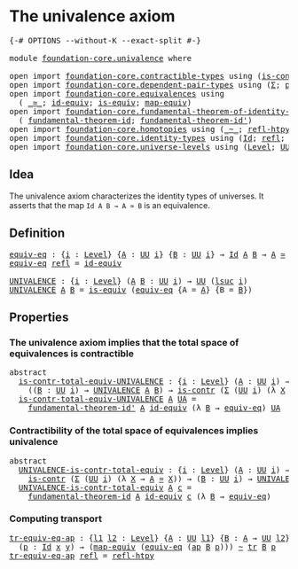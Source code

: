 # The univalence axiom

<pre class="Agda"><a id="33" class="Symbol">{-#</a> <a id="37" class="Keyword">OPTIONS</a> <a id="45" class="Pragma">--without-K</a> <a id="57" class="Pragma">--exact-split</a> <a id="71" class="Symbol">#-}</a>

<a id="76" class="Keyword">module</a> <a id="83" href="foundation-core.univalence.html" class="Module">foundation-core.univalence</a> <a id="110" class="Keyword">where</a>

<a id="117" class="Keyword">open</a> <a id="122" class="Keyword">import</a> <a id="129" href="foundation-core.contractible-types.html" class="Module">foundation-core.contractible-types</a> <a id="164" class="Keyword">using</a> <a id="170" class="Symbol">(</a><a id="171" href="foundation-core.contractible-types.html#925" class="Function">is-contr</a><a id="179" class="Symbol">)</a>
<a id="181" class="Keyword">open</a> <a id="186" class="Keyword">import</a> <a id="193" href="foundation-core.dependent-pair-types.html" class="Module">foundation-core.dependent-pair-types</a> <a id="230" class="Keyword">using</a> <a id="236" class="Symbol">(</a><a id="237" href="foundation-core.dependent-pair-types.html#502" class="Record">Σ</a><a id="238" class="Symbol">;</a> <a id="240" href="foundation-core.dependent-pair-types.html#575" class="InductiveConstructor">pair</a><a id="244" class="Symbol">;</a> <a id="246" href="foundation-core.dependent-pair-types.html#592" class="Field">pr1</a><a id="249" class="Symbol">;</a> <a id="251" href="foundation-core.dependent-pair-types.html#604" class="Field">pr2</a><a id="254" class="Symbol">)</a>
<a id="256" class="Keyword">open</a> <a id="261" class="Keyword">import</a> <a id="268" href="foundation-core.equivalences.html" class="Module">foundation-core.equivalences</a> <a id="297" class="Keyword">using</a>
  <a id="305" class="Symbol">(</a> <a id="307" href="foundation-core.equivalences.html#1607" class="Function Operator">_≃_</a><a id="310" class="Symbol">;</a> <a id="312" href="foundation-core.equivalences.html#2480" class="Function">id-equiv</a><a id="320" class="Symbol">;</a> <a id="322" href="foundation-core.equivalences.html#1542" class="Function">is-equiv</a><a id="330" class="Symbol">;</a> <a id="332" href="foundation-core.equivalences.html#1807" class="Function">map-equiv</a><a id="341" class="Symbol">)</a>
<a id="343" class="Keyword">open</a> <a id="348" class="Keyword">import</a> <a id="355" href="foundation-core.fundamental-theorem-of-identity-types.html" class="Module">foundation-core.fundamental-theorem-of-identity-types</a> <a id="409" class="Keyword">using</a>
  <a id="417" class="Symbol">(</a> <a id="419" href="foundation-core.fundamental-theorem-of-identity-types.html#1888" class="Function">fundamental-theorem-id</a><a id="441" class="Symbol">;</a> <a id="443" href="foundation-core.fundamental-theorem-of-identity-types.html#2160" class="Function">fundamental-theorem-id&#39;</a><a id="466" class="Symbol">)</a>
<a id="468" class="Keyword">open</a> <a id="473" class="Keyword">import</a> <a id="480" href="foundation-core.homotopies.html" class="Module">foundation-core.homotopies</a> <a id="507" class="Keyword">using</a> <a id="513" class="Symbol">(</a><a id="514" href="foundation-core.homotopies.html#467" class="Function Operator">_~_</a><a id="517" class="Symbol">;</a> <a id="519" href="foundation-core.homotopies.html#632" class="Function">refl-htpy</a><a id="528" class="Symbol">)</a>
<a id="530" class="Keyword">open</a> <a id="535" class="Keyword">import</a> <a id="542" href="foundation-core.identity-types.html" class="Module">foundation-core.identity-types</a> <a id="573" class="Keyword">using</a> <a id="579" class="Symbol">(</a><a id="580" href="foundation-core.identity-types.html#641" class="Datatype">Id</a><a id="582" class="Symbol">;</a> <a id="584" href="foundation-core.identity-types.html#694" class="InductiveConstructor">refl</a><a id="588" class="Symbol">;</a> <a id="590" href="foundation-core.identity-types.html#2853" class="Function">ap</a><a id="592" class="Symbol">;</a> <a id="594" href="foundation-core.identity-types.html#4584" class="Function">tr</a><a id="596" class="Symbol">)</a>
<a id="598" class="Keyword">open</a> <a id="603" class="Keyword">import</a> <a id="610" href="foundation-core.universe-levels.html" class="Module">foundation-core.universe-levels</a> <a id="642" class="Keyword">using</a> <a id="648" class="Symbol">(</a><a id="649" href="Agda.Primitive.html#597" class="Postulate">Level</a><a id="654" class="Symbol">;</a> <a id="656" href="foundation-core.universe-levels.html#222" class="Primitive">UU</a><a id="658" class="Symbol">;</a> <a id="660" href="Agda.Primitive.html#780" class="Primitive">lsuc</a><a id="664" class="Symbol">)</a>
</pre>
## Idea

The univalence axiom characterizes the identity types of universes. It asserts that the map `Id A B → A ≃ B` is an equivalence.

## Definition

<pre class="Agda"><a id="equiv-eq"></a><a id="832" href="foundation-core.univalence.html#832" class="Function">equiv-eq</a> <a id="841" class="Symbol">:</a> <a id="843" class="Symbol">{</a><a id="844" href="foundation-core.univalence.html#844" class="Bound">i</a> <a id="846" class="Symbol">:</a> <a id="848" href="Agda.Primitive.html#597" class="Postulate">Level</a><a id="853" class="Symbol">}</a> <a id="855" class="Symbol">{</a><a id="856" href="foundation-core.univalence.html#856" class="Bound">A</a> <a id="858" class="Symbol">:</a> <a id="860" href="foundation-core.universe-levels.html#222" class="Primitive">UU</a> <a id="863" href="foundation-core.univalence.html#844" class="Bound">i</a><a id="864" class="Symbol">}</a> <a id="866" class="Symbol">{</a><a id="867" href="foundation-core.univalence.html#867" class="Bound">B</a> <a id="869" class="Symbol">:</a> <a id="871" href="foundation-core.universe-levels.html#222" class="Primitive">UU</a> <a id="874" href="foundation-core.univalence.html#844" class="Bound">i</a><a id="875" class="Symbol">}</a> <a id="877" class="Symbol">→</a> <a id="879" href="foundation-core.identity-types.html#641" class="Datatype">Id</a> <a id="882" href="foundation-core.univalence.html#856" class="Bound">A</a> <a id="884" href="foundation-core.univalence.html#867" class="Bound">B</a> <a id="886" class="Symbol">→</a> <a id="888" href="foundation-core.univalence.html#856" class="Bound">A</a> <a id="890" href="foundation-core.equivalences.html#1607" class="Function Operator">≃</a> <a id="892" href="foundation-core.univalence.html#867" class="Bound">B</a>
<a id="894" href="foundation-core.univalence.html#832" class="Function">equiv-eq</a> <a id="903" href="foundation-core.identity-types.html#694" class="InductiveConstructor">refl</a> <a id="908" class="Symbol">=</a> <a id="910" href="foundation-core.equivalences.html#2480" class="Function">id-equiv</a>

<a id="UNIVALENCE"></a><a id="920" href="foundation-core.univalence.html#920" class="Function">UNIVALENCE</a> <a id="931" class="Symbol">:</a> <a id="933" class="Symbol">{</a><a id="934" href="foundation-core.univalence.html#934" class="Bound">i</a> <a id="936" class="Symbol">:</a> <a id="938" href="Agda.Primitive.html#597" class="Postulate">Level</a><a id="943" class="Symbol">}</a> <a id="945" class="Symbol">(</a><a id="946" href="foundation-core.univalence.html#946" class="Bound">A</a> <a id="948" href="foundation-core.univalence.html#948" class="Bound">B</a> <a id="950" class="Symbol">:</a> <a id="952" href="foundation-core.universe-levels.html#222" class="Primitive">UU</a> <a id="955" href="foundation-core.univalence.html#934" class="Bound">i</a><a id="956" class="Symbol">)</a> <a id="958" class="Symbol">→</a> <a id="960" href="foundation-core.universe-levels.html#222" class="Primitive">UU</a> <a id="963" class="Symbol">(</a><a id="964" href="Agda.Primitive.html#780" class="Primitive">lsuc</a> <a id="969" href="foundation-core.univalence.html#934" class="Bound">i</a><a id="970" class="Symbol">)</a>
<a id="972" href="foundation-core.univalence.html#920" class="Function">UNIVALENCE</a> <a id="983" href="foundation-core.univalence.html#983" class="Bound">A</a> <a id="985" href="foundation-core.univalence.html#985" class="Bound">B</a> <a id="987" class="Symbol">=</a> <a id="989" href="foundation-core.equivalences.html#1542" class="Function">is-equiv</a> <a id="998" class="Symbol">(</a><a id="999" href="foundation-core.univalence.html#832" class="Function">equiv-eq</a> <a id="1008" class="Symbol">{</a><a id="1009" class="Argument">A</a> <a id="1011" class="Symbol">=</a> <a id="1013" href="foundation-core.univalence.html#983" class="Bound">A</a><a id="1014" class="Symbol">}</a> <a id="1016" class="Symbol">{</a><a id="1017" class="Argument">B</a> <a id="1019" class="Symbol">=</a> <a id="1021" href="foundation-core.univalence.html#985" class="Bound">B</a><a id="1022" class="Symbol">})</a>
</pre>
## Properties

### The univalence axiom implies that the total space of equivalences is contractible

<pre class="Agda"><a id="1140" class="Keyword">abstract</a>
  <a id="is-contr-total-equiv-UNIVALENCE"></a><a id="1151" href="foundation-core.univalence.html#1151" class="Function">is-contr-total-equiv-UNIVALENCE</a> <a id="1183" class="Symbol">:</a> <a id="1185" class="Symbol">{</a><a id="1186" href="foundation-core.univalence.html#1186" class="Bound">i</a> <a id="1188" class="Symbol">:</a> <a id="1190" href="Agda.Primitive.html#597" class="Postulate">Level</a><a id="1195" class="Symbol">}</a> <a id="1197" class="Symbol">(</a><a id="1198" href="foundation-core.univalence.html#1198" class="Bound">A</a> <a id="1200" class="Symbol">:</a> <a id="1202" href="foundation-core.universe-levels.html#222" class="Primitive">UU</a> <a id="1205" href="foundation-core.univalence.html#1186" class="Bound">i</a><a id="1206" class="Symbol">)</a> <a id="1208" class="Symbol">→</a>
    <a id="1214" class="Symbol">((</a><a id="1216" href="foundation-core.univalence.html#1216" class="Bound">B</a> <a id="1218" class="Symbol">:</a> <a id="1220" href="foundation-core.universe-levels.html#222" class="Primitive">UU</a> <a id="1223" href="foundation-core.univalence.html#1186" class="Bound">i</a><a id="1224" class="Symbol">)</a> <a id="1226" class="Symbol">→</a> <a id="1228" href="foundation-core.univalence.html#920" class="Function">UNIVALENCE</a> <a id="1239" href="foundation-core.univalence.html#1198" class="Bound">A</a> <a id="1241" href="foundation-core.univalence.html#1216" class="Bound">B</a><a id="1242" class="Symbol">)</a> <a id="1244" class="Symbol">→</a> <a id="1246" href="foundation-core.contractible-types.html#925" class="Function">is-contr</a> <a id="1255" class="Symbol">(</a><a id="1256" href="foundation-core.dependent-pair-types.html#502" class="Record">Σ</a> <a id="1258" class="Symbol">(</a><a id="1259" href="foundation-core.universe-levels.html#222" class="Primitive">UU</a> <a id="1262" href="foundation-core.univalence.html#1186" class="Bound">i</a><a id="1263" class="Symbol">)</a> <a id="1265" class="Symbol">(λ</a> <a id="1268" href="foundation-core.univalence.html#1268" class="Bound">X</a> <a id="1270" class="Symbol">→</a> <a id="1272" href="foundation-core.univalence.html#1198" class="Bound">A</a> <a id="1274" href="foundation-core.equivalences.html#1607" class="Function Operator">≃</a> <a id="1276" href="foundation-core.univalence.html#1268" class="Bound">X</a><a id="1277" class="Symbol">))</a>
  <a id="1282" href="foundation-core.univalence.html#1151" class="Function">is-contr-total-equiv-UNIVALENCE</a> <a id="1314" href="foundation-core.univalence.html#1314" class="Bound">A</a> <a id="1316" href="foundation-core.univalence.html#1316" class="Bound">UA</a> <a id="1319" class="Symbol">=</a>
    <a id="1325" href="foundation-core.fundamental-theorem-of-identity-types.html#2160" class="Function">fundamental-theorem-id&#39;</a> <a id="1349" href="foundation-core.univalence.html#1314" class="Bound">A</a> <a id="1351" href="foundation-core.equivalences.html#2480" class="Function">id-equiv</a> <a id="1360" class="Symbol">(λ</a> <a id="1363" href="foundation-core.univalence.html#1363" class="Bound">B</a> <a id="1365" class="Symbol">→</a> <a id="1367" href="foundation-core.univalence.html#832" class="Function">equiv-eq</a><a id="1375" class="Symbol">)</a> <a id="1377" href="foundation-core.univalence.html#1316" class="Bound">UA</a>
</pre>
### Contractibility of the total space of equivalences implies univalence

<pre class="Agda"><a id="1468" class="Keyword">abstract</a>
  <a id="UNIVALENCE-is-contr-total-equiv"></a><a id="1479" href="foundation-core.univalence.html#1479" class="Function">UNIVALENCE-is-contr-total-equiv</a> <a id="1511" class="Symbol">:</a> <a id="1513" class="Symbol">{</a><a id="1514" href="foundation-core.univalence.html#1514" class="Bound">i</a> <a id="1516" class="Symbol">:</a> <a id="1518" href="Agda.Primitive.html#597" class="Postulate">Level</a><a id="1523" class="Symbol">}</a> <a id="1525" class="Symbol">(</a><a id="1526" href="foundation-core.univalence.html#1526" class="Bound">A</a> <a id="1528" class="Symbol">:</a> <a id="1530" href="foundation-core.universe-levels.html#222" class="Primitive">UU</a> <a id="1533" href="foundation-core.univalence.html#1514" class="Bound">i</a><a id="1534" class="Symbol">)</a> <a id="1536" class="Symbol">→</a>
    <a id="1542" href="foundation-core.contractible-types.html#925" class="Function">is-contr</a> <a id="1551" class="Symbol">(</a><a id="1552" href="foundation-core.dependent-pair-types.html#502" class="Record">Σ</a> <a id="1554" class="Symbol">(</a><a id="1555" href="foundation-core.universe-levels.html#222" class="Primitive">UU</a> <a id="1558" href="foundation-core.univalence.html#1514" class="Bound">i</a><a id="1559" class="Symbol">)</a> <a id="1561" class="Symbol">(λ</a> <a id="1564" href="foundation-core.univalence.html#1564" class="Bound">X</a> <a id="1566" class="Symbol">→</a> <a id="1568" href="foundation-core.univalence.html#1526" class="Bound">A</a> <a id="1570" href="foundation-core.equivalences.html#1607" class="Function Operator">≃</a> <a id="1572" href="foundation-core.univalence.html#1564" class="Bound">X</a><a id="1573" class="Symbol">))</a> <a id="1576" class="Symbol">→</a> <a id="1578" class="Symbol">(</a><a id="1579" href="foundation-core.univalence.html#1579" class="Bound">B</a> <a id="1581" class="Symbol">:</a> <a id="1583" href="foundation-core.universe-levels.html#222" class="Primitive">UU</a> <a id="1586" href="foundation-core.univalence.html#1514" class="Bound">i</a><a id="1587" class="Symbol">)</a> <a id="1589" class="Symbol">→</a> <a id="1591" href="foundation-core.univalence.html#920" class="Function">UNIVALENCE</a> <a id="1602" href="foundation-core.univalence.html#1526" class="Bound">A</a> <a id="1604" href="foundation-core.univalence.html#1579" class="Bound">B</a>
  <a id="1608" href="foundation-core.univalence.html#1479" class="Function">UNIVALENCE-is-contr-total-equiv</a> <a id="1640" href="foundation-core.univalence.html#1640" class="Bound">A</a> <a id="1642" href="foundation-core.univalence.html#1642" class="Bound">c</a> <a id="1644" class="Symbol">=</a>
    <a id="1650" href="foundation-core.fundamental-theorem-of-identity-types.html#1888" class="Function">fundamental-theorem-id</a> <a id="1673" href="foundation-core.univalence.html#1640" class="Bound">A</a> <a id="1675" href="foundation-core.equivalences.html#2480" class="Function">id-equiv</a> <a id="1684" href="foundation-core.univalence.html#1642" class="Bound">c</a> <a id="1686" class="Symbol">(λ</a> <a id="1689" href="foundation-core.univalence.html#1689" class="Bound">B</a> <a id="1691" class="Symbol">→</a> <a id="1693" href="foundation-core.univalence.html#832" class="Function">equiv-eq</a><a id="1701" class="Symbol">)</a>
</pre>
### Computing transport

<pre class="Agda"><a id="tr-equiv-eq-ap"></a><a id="1741" href="foundation-core.univalence.html#1741" class="Function">tr-equiv-eq-ap</a> <a id="1756" class="Symbol">:</a> <a id="1758" class="Symbol">{</a><a id="1759" href="foundation-core.univalence.html#1759" class="Bound">l1</a> <a id="1762" href="foundation-core.univalence.html#1762" class="Bound">l2</a> <a id="1765" class="Symbol">:</a> <a id="1767" href="Agda.Primitive.html#597" class="Postulate">Level</a><a id="1772" class="Symbol">}</a> <a id="1774" class="Symbol">{</a><a id="1775" href="foundation-core.univalence.html#1775" class="Bound">A</a> <a id="1777" class="Symbol">:</a> <a id="1779" href="foundation-core.universe-levels.html#222" class="Primitive">UU</a> <a id="1782" href="foundation-core.univalence.html#1759" class="Bound">l1</a><a id="1784" class="Symbol">}</a> <a id="1786" class="Symbol">{</a><a id="1787" href="foundation-core.univalence.html#1787" class="Bound">B</a> <a id="1789" class="Symbol">:</a> <a id="1791" href="foundation-core.univalence.html#1775" class="Bound">A</a> <a id="1793" class="Symbol">→</a> <a id="1795" href="foundation-core.universe-levels.html#222" class="Primitive">UU</a> <a id="1798" href="foundation-core.univalence.html#1762" class="Bound">l2</a><a id="1800" class="Symbol">}</a> <a id="1802" class="Symbol">{</a><a id="1803" href="foundation-core.univalence.html#1803" class="Bound">x</a> <a id="1805" href="foundation-core.univalence.html#1805" class="Bound">y</a> <a id="1807" class="Symbol">:</a> <a id="1809" href="foundation-core.univalence.html#1775" class="Bound">A</a><a id="1810" class="Symbol">}</a>
  <a id="1814" class="Symbol">(</a><a id="1815" href="foundation-core.univalence.html#1815" class="Bound">p</a> <a id="1817" class="Symbol">:</a> <a id="1819" href="foundation-core.identity-types.html#641" class="Datatype">Id</a> <a id="1822" href="foundation-core.univalence.html#1803" class="Bound">x</a> <a id="1824" href="foundation-core.univalence.html#1805" class="Bound">y</a><a id="1825" class="Symbol">)</a> <a id="1827" class="Symbol">→</a> <a id="1829" class="Symbol">(</a><a id="1830" href="foundation-core.equivalences.html#1807" class="Function">map-equiv</a> <a id="1840" class="Symbol">(</a><a id="1841" href="foundation-core.univalence.html#832" class="Function">equiv-eq</a> <a id="1850" class="Symbol">(</a><a id="1851" href="foundation-core.identity-types.html#2853" class="Function">ap</a> <a id="1854" href="foundation-core.univalence.html#1787" class="Bound">B</a> <a id="1856" href="foundation-core.univalence.html#1815" class="Bound">p</a><a id="1857" class="Symbol">)))</a> <a id="1861" href="foundation-core.homotopies.html#467" class="Function Operator">~</a> <a id="1863" href="foundation-core.identity-types.html#4584" class="Function">tr</a> <a id="1866" href="foundation-core.univalence.html#1787" class="Bound">B</a> <a id="1868" href="foundation-core.univalence.html#1815" class="Bound">p</a>
<a id="1870" href="foundation-core.univalence.html#1741" class="Function">tr-equiv-eq-ap</a> <a id="1885" href="foundation-core.identity-types.html#694" class="InductiveConstructor">refl</a> <a id="1890" class="Symbol">=</a> <a id="1892" href="foundation-core.homotopies.html#632" class="Function">refl-htpy</a>
</pre>